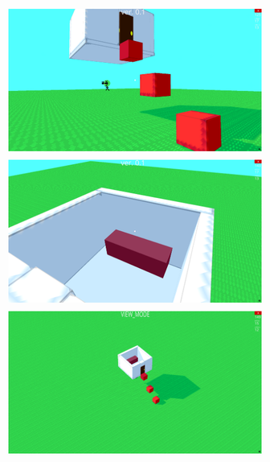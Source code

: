 <img src="screenshots/1.png"></a>

<img src="screenshots/2.png"></a>

<img src="screenshots/3.png"></a>
